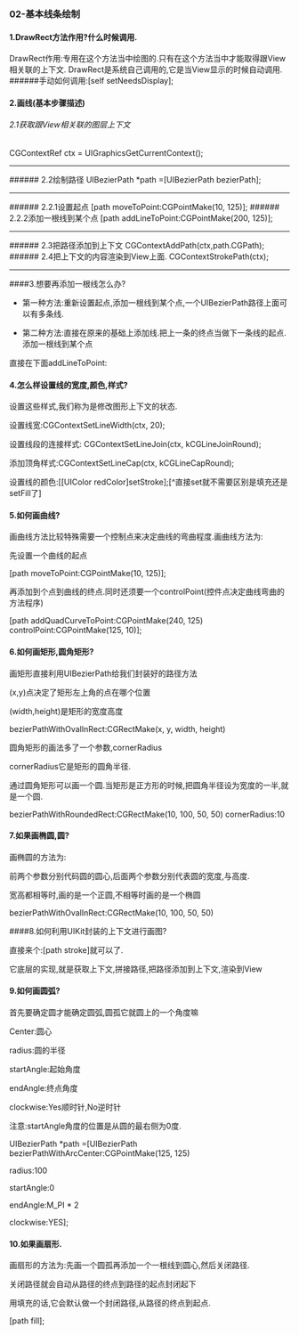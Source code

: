 ### 02-基本线条绘制



####  1.DrawRect方法作用?什么时候调用.
 DrawRect作用:专用在这个方法当中绘图的.只有在这个方法当中才能取得跟View相关联的上下文.
 DrawRect是系统自己调用的,它是当View显示的时候自动调用.
 ######手动如何调用:[self setNeedsDisplay];

####  2.画线(基本步骤描述)

 ###### 2.1获取跟View相关联的图层上下文
 CGContextRef ctx = UIGraphicsGetCurrentContext();
<hr>
 ###### 2.2绘制路径
 UIBezierPath *path =[UIBezierPath bezierPath];
<hr>
######  2.2.1设置起点
[path moveToPoint:CGPointMake(10, 125)];
 ###### 2.2.2添加一根线到某个点
[path addLineToPoint:CGPointMake(200, 125)];
<hr>
 ###### 2.3把路径添加到上下文
 CGContextAddPath(ctx,path.CGPath);
######  2.4把上下文的内容渲染到View上面.
 CGContextStrokePath(ctx);
<hr>

####3.想要再添加一根线怎么办?

- 第一种方法:重新设置起点,添加一根线到某个点,一个UIBezierPath路径上面可以有多条线.

- 第二种方法:直接在原来的基础上添加线.把上一条的终点当做下一条线的起点.添加一根线到某个点

直接在下面addLineToPoint:



####  4.怎么样设置线的宽度,颜色,样式?

设置这些样式,我们称为是修改图形上下文的状态.

设置线宽:CGContextSetLineWidth(ctx, 20);

设置线段的连接样式: CGContextSetLineJoin(ctx, kCGLineJoinRound);

添加顶角样式:CGContextSetLineCap(ctx, kCGLineCapRound);

设置线的颜色:[[UIColor redColor]setStroke];[^直接set就不需要区别是填充还是setFill了]


####  5.如何画曲线?
画曲线方法比较特殊需要一个控制点来决定曲线的弯曲程度.画曲线方法为:

先设置一个曲线的起点

\[path moveToPoint:CGPointMake\(10, 125\)\];

再添加到个点到曲线的终点.同时还须要一个controlPoint\(控件点决定曲线弯曲的方法程序\)

\[path addQuadCurveToPoint:CGPointMake\(240, 125\) controlPoint:CGPointMake\(125, 10\)\];



####  6.如何画矩形,圆角矩形?



画矩形直接利用UIBezierPath给我们封装好的路径方法

 (x,y)点决定了矩形左上角的点在哪个位置

 (width,height)是矩形的宽度高度

 bezierPathWithOvalInRect:CGRectMake(x, y, width, height)



圆角矩形的画法多了一个参数,cornerRadius

 cornerRadius它是矩形的圆角半径.

通过圆角矩形可以画一个圆.当矩形是正方形的时候,把圆角半径设为宽度的一半,就是一个圆.

 bezierPathWithRoundedRect:CGRectMake(10, 100, 50, 50) cornerRadius:10



####  7.如果画椭圆,圆?



画椭圆的方法为:

前两个参数分别代码圆的圆心,后面两个参数分别代表圆的宽度,与高度.

宽高都相等时,画的是一个正圆,不相等时画的是一个椭圆

 bezierPathWithOvalInRect:CGRectMake\(10, 100, 50, 50\)



 ####8.如何利用UIKit封装的上下文进行画图?

直接来个:\[path stroke\]就可以了.

它底层的实现,就是获取上下文,拼接路径,把路径添加到上下文,渲染到View



 #### 9.如何画圆弧?



首先要确定圆才能确定圆弧,圆孤它就圆上的一个角度嘛



 Center:圆心

 radius:圆的半径

 startAngle:起始角度

 endAngle:终点角度

 clockwise:Yes顺时针,No逆时针



注意:startAngle角度的位置是从圆的最右侧为0度.



 UIBezierPath \*path =\[UIBezierPath bezierPathWithArcCenter:CGPointMake\(125, 125\)

 radius:100

 startAngle:0

 endAngle:M\_PI \* 2

 clockwise:YES\];





#### 10.如果画扇形.

画扇形的方法为:先画一个圆孤再添加一个一根线到圆心,然后关闭路径.

关闭路径就会自动从路径的终点到路径的起点封闭起下

用填充的话,它会默认做一个封闭路径,从路径的终点到起点.

[path fill];

